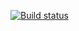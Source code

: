 [![Build status](https://ci.appveyor.com/api/projects/status/sw25a8mcccwq04q9?svg=true)](https://ci.appveyor.com/project/QA-Netology/hw-2-3-2-patterns)